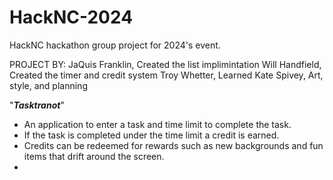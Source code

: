 # HackNC-2024
HackNC hackathon group project for 2024's event.

PROJECT BY:
JaQuis Franklin, Created the list implimintation
Will Handfield, Created the timer and credit system
Troy Whetter, Learned
Kate Spivey, Art, style, and planning 

"***Tasktranot***"
* An application to enter a task and time limit to complete the task.
* If the task is completed under the time limit a credit is earned.
* Credits can be redeemed for rewards such as new backgrounds and fun items that drift 
  around the screen.
* 
